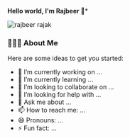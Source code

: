 **Hello world, I'm Rajbeer 👋***


![rajbeer rajak](https://user-images.githubusercontent.com/85821777/229724050-a1723997-fe1c-4d4c-b5c2-cb59cfc7fd11.png)


### 👨🏻‍💻 About Me

Here are some ideas to get you started:

- 🔭 I’m currently working on ...
- 🌱 I’m currently learning ...
- 👯 I’m looking to collaborate on ...
- 🤔 I’m looking for help with ...
- 💬 Ask me about ...
- 📫 How to reach me: ...
- 😄 Pronouns: ...
- ⚡ Fun fact: ...

